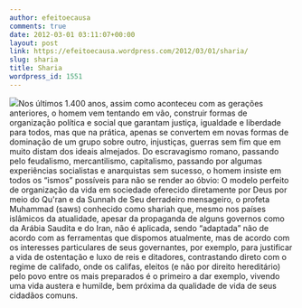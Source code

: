 ```yaml
---
author: efeitoecausa
comments: true
date: 2012-03-01 03:11:07+00:00
layout: post
link: https://efeitoecausa.wordpress.com/2012/03/01/sharia/
slug: sharia
title: Sharia
wordpress_id: 1551
---
```


[![](http://efeitoecausa.files.wordpress.com/2012/03/califa.jpg)](http://efeitoecausa.files.wordpress.com/2012/03/califa.jpg)Nos últimos 1.400 anos, assim como aconteceu com as gerações anteriores, o homem vem tentando em vão, construir formas de organização política e social que garantam justiça, igualdade e liberdade para todos, mas que na prática, apenas se convertem em novas formas de dominação de um grupo sobre outro, injustiças, guerras sem fim que em muito distam dos ideais almejados. Do escravagismo romano, passando pelo feudalismo, mercantilismo, capitalismo, passando por algumas experiências socialistas e anarquistas sem sucesso, o homem insiste em todos os “ismos” possíveis para não se render ao óbvio: O modelo perfeito de organização da vida em sociedade oferecido diretamente por Deus por meio do Qu'ran e da Sunnah de Seu derradeiro mensageiro, o profeta Muhammad (saws) conhecido como shariah que, mesmo nos países islâmicos da atualidade, apesar da propaganda de alguns governos como da Arábia Saudita e do Iran, não é aplicada, sendo “adaptada” não de acordo com as ferramentas que dispomos atualmente, mas de acordo com os interesses particulares de seus governantes, por exemplo, para justificar a vida de ostentação e luxo de reis e ditadores, contrastando direto com o regime de califado, onde os califas, eleitos (e não por direito hereditário) pelo povo entre os mais preparados é o primeiro a dar exemplo, vivendo uma vida austera e humilde, bem próxima da qualidade de vida de seus cidadãos comuns.









